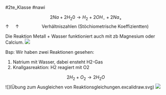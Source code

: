 #2te_Klasse #nawi 

$$2Na + 2H_{2}0 →H_{2}+2OH_{-} +2Na_{+}$$
 ‎‎‎‎‎‎‎ ‎ ‎ ‎ ‎ ‎ ‎ ‎ ‎ ‎ ‎ ‎ ‎‎ ‎ ‎ ‎ ‎ ‎ ‎ ‎ ‎ ‎ ‎ ‎↑ ‎ ‎ ‎ ‎ ‎↑
 ‎ ‎ ‎ ‎ ‎ ‎ ‎ ‎ ‎ ‎ ‎ ‎ ‎ ‎ ‎ ‎ ‎ ‎Verhältniszahlen (Stöchiometrische Koeffizientten)

Die Reaktion Metall + Wasser funktioniert auch mit zb Magnesium oder Calcium.
![](DR07-03-2024-48.excalidraw.svg)

Bsp: Wir haben zwei Reaktionen gesehen:
1. Natrium mit Wasser, dabei ensteht H2-Gas 
2. Knallgasreaktion: H2 reagiert mit O2 

$$2H_{2}+O_{2}→2H_{2}O$$
![](Übung zum Ausgleichen von Reaktionsgleichungen.excalidraw.svg)
![](Reaktionsgleichgungsgewichte.excalidraw.svg)